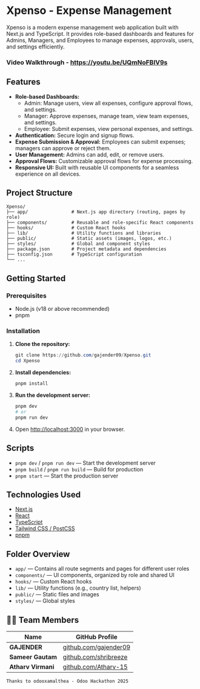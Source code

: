 # Xpenso - Expense Management

Xpenso is a modern expense management web application built with Next.js and TypeScript. It provides role-based dashboards and features for Admins, Managers, and Employees to manage expenses, approvals, users, and settings efficiently.

### Video Walkthrough - https://youtu.be/UQmNoFBIV9s

## Features

- **Role-based Dashboards:**
  - Admin: Manage users, view all expenses, configure approval flows, and settings.
  - Manager: Approve expenses, manage team, view team expenses, and settings.
  - Employee: Submit expenses, view personal expenses, and settings.
- **Authentication:** Secure login and signup flows.
- **Expense Submission & Approval:** Employees can submit expenses; managers can approve or reject them.
- **User Management:** Admins can add, edit, or remove users.
- **Approval Flows:** Customizable approval flows for expense processing.
- **Responsive UI:** Built with reusable UI components for a seamless experience on all devices.

## Project Structure

```
Xpenso/
├── app/                # Next.js app directory (routing, pages by role)
├── components/         # Reusable and role-specific React components
├── hooks/              # Custom React hooks
├── lib/                # Utility functions and libraries
├── public/             # Static assets (images, logos, etc.)
├── styles/             # Global and component styles
├── package.json        # Project metadata and dependencies
├── tsconfig.json       # TypeScript configuration
└── ...
```

## Getting Started

### Prerequisites
- Node.js (v18 or above recommended)
- pnpm

### Installation

1. **Clone the repository:**
   ```powershell
   git clone https://github.com/gajender09/Xpenso.git
   cd Xpenso
   ```
2. **Install dependencies:**
   ```powershell
   pnpm install
   ```
3. **Run the development server:**
   ```powershell
   pnpm dev
   # or
   pnpm run dev
   ```
4. Open [http://localhost:3000](http://localhost:3000) in your browser.

## Scripts

- `pnpm dev` / `pnpm run dev` — Start the development server
- `pnpm build` / `pnpm run build` — Build for production
- `pnpm start` — Start the production server

## Technologies Used

- [Next.js](https://nextjs.org/)
- [React](https://react.dev/)
- [TypeScript](https://www.typescriptlang.org/)
- [Tailwind CSS / PostCSS](https://tailwindcss.com/)
- [pnpm](https://pnpm.io/)

## Folder Overview

- `app/` — Contains all route segments and pages for different user roles
- `components/` — UI components, organized by role and shared UI
- `hooks/` — Custom React hooks
- `lib/` — Utility functions (e.g., country list, helpers)
- `public/` — Static files and images
- `styles/` — Global styles

## 👨‍💻 Team Members

| Name | GitHub Profile |
|------|----------------|
| **GAJENDER** | [github.com/gajender09](https://github.com/gajender09) |
| **Sameer Gautam** | [github.com/shribreeze](https://github.com/shribreeze) |
| **Atharv Virmani** | [github.com/Atharv-15](https://github.com/Atharv-15) |


`` Thanks to odooxamalthea - Odoo Hackathon 2025 ``
